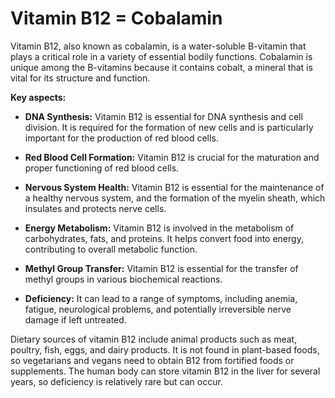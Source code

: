# Vitamin B12 = Cobalamin

Vitamin B12, also known as cobalamin, is a water-soluble B-vitamin that plays a critical role in a variety of essential bodily functions. Cobalamin is unique among the B-vitamins because it contains cobalt, a mineral that is vital for its structure and function. 

**Key aspects:**

* **DNA Synthesis:** Vitamin B12 is essential for DNA synthesis and cell division. It is required for the formation of new cells and is particularly important for the production of red blood cells.

* **Red Blood Cell Formation:** Vitamin B12  is crucial for the maturation and proper functioning of red blood cells. 

* **Nervous System Health:** Vitamin B12 is essential for the maintenance of a healthy nervous system, and the formation of the myelin sheath, which insulates and protects nerve cells.

* **Energy Metabolism:** Vitamin B12 is involved in the metabolism of carbohydrates, fats, and proteins. It helps convert food into energy, contributing to overall metabolic function.

* **Methyl Group Transfer:** Vitamin B12 is essential for the transfer of methyl groups in various biochemical reactions.

* **Deficiency:** It can lead to a range of symptoms, including anemia, fatigue, neurological problems, and potentially irreversible nerve damage if left untreated.

Dietary sources of vitamin B12 include animal products such as meat, poultry, fish, eggs, and dairy products. It is not found in plant-based foods, so vegetarians and vegans need to obtain B12 from fortified foods or supplements. The human body can store vitamin B12 in the liver for several years, so deficiency is relatively rare but can occur.
